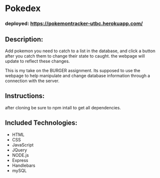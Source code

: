 # Pokedex

### deployed: https://pokemontracker-utbc.herokuapp.com/

## Description:
Add pokemon you need to catch to a list in the database, and click a button after you catch them to change their state to caught.
the webpage will update to reflect these changes.


This is my take on the BURGER assignment. Its supposed to use the webpage to help manipulate and change database information through a connection with the server.

## Instructions:
after cloning be sure to npm intall to get all dependencies.

## Included Technologies:
* HTML
* CSS
* JavaScript
* JQuery
* NODE.js
* Express
* Handlebars
* mySQL
